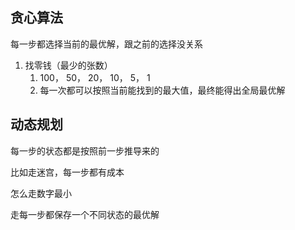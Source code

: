 ## 贪心算法
每一步都选择当前的最优解，跟之前的选择没关系
1. 找零钱（最少的张数）
    1. 100， 50， 20， 10， 5， 1
    2. 每一次都可以按照当前能找到的最大值，最终能得出全局最优解

## 动态规划
每一步的状态都是按照前一步推导来的

比如走迷宫，每一步都有成本

怎么走数字最小

走每一步都保存一个不同状态的最优解
